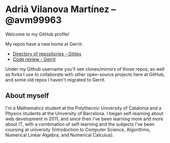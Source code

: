 # Adrià Vilanova Martínez – @avm99963

Welcome to my GitHub profile!

My repos have a new home at Gerrit:

* [Directory of repositories - Gitiles](https://gerrit.avm99963.com/plugins/gitiles/)
* [Code review - Gerrit](https://gerrit.avm99963.com/q/-is:wip)

Under my Github username you'll see clones/mirrors of those repos, as well as forks I use to collaborate with other open-source projects here at GitHub, and some old repos I haven't migrated to Gerrit.

## About myself

I'm a Mathematics student at the Polythecnic University of Catalonia and a Physics students at the University of Barcelona. I began self-learning about web development in 2011, and since then I've been learning more and more about IT, with a combination of self-learning and the subjects I've been coursing at university (Introduction to Computer Science, Algorithms, Numerical Linear Algebra, and Numerical Calculus).
